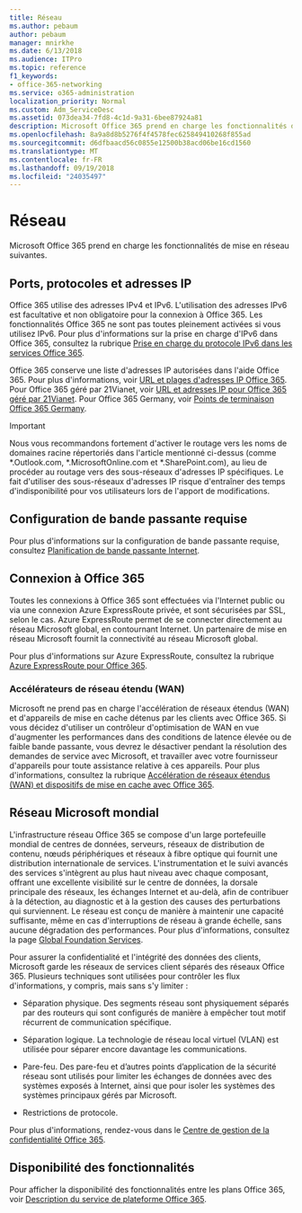 ```yaml
---
title: Réseau
ms.author: pebaum
author: pebaum
manager: mnirkhe
ms.date: 6/13/2018
ms.audience: ITPro
ms.topic: reference
f1_keywords:
- office-365-networking
ms.service: o365-administration
localization_priority: Normal
ms.custom: Adm_ServiceDesc
ms.assetid: 073dea34-7fd8-4c1d-9a31-6bee87924a81
description: Microsoft Office 365 prend en charge les fonctionnalités de mise en réseau suivantes.
ms.openlocfilehash: 8a9a8d8b5276f4f4578fec625849410268f855ad
ms.sourcegitcommit: d6dfbaacd56c0855e12500b38acd06be16cd1560
ms.translationtype: MT
ms.contentlocale: fr-FR
ms.lasthandoff: 09/19/2018
ms.locfileid: "24035497"
---
```

# <a name="networking"></a>Réseau

Microsoft Office 365 prend en charge les fonctionnalités de mise en réseau suivantes.
  
## <a name="ports-protocols-and-ip-addresses"></a>Ports, protocoles et adresses IP

Office 365 utilise des adresses IPv4 et IPv6. L'utilisation des adresses IPv6 est facultative et non obligatoire pour la connexion à Office 365. Les fonctionnalités Office 365 ne sont pas toutes pleinement activées si vous utilisez IPv6. Pour plus d'informations sur la prise en charge d'IPv6 dans Office 365, consultez la rubrique [Prise en charge du protocole IPv6 dans les services Office 365](https://go.microsoft.com/fwlink/?LinkID=785121&amp;clcid=0x409).
  
Office 365 conserve une liste d'adresses IP autorisées dans l'aide Office 365. Pour plus d'informations, voir [URL et plages d'adresses IP Office 365](https://go.microsoft.com/fwlink/p/?LinkID=243567). Pour Office 365 géré par 21Vianet, voir [URL et adresses IP pour Office 365 géré par 21Vianet](https://go.microsoft.com/fwlink/?LinkID=733351&amp;clcid=0x409). Pour Office 365 Germany, voir [Points de terminaison Office 365 Germany](https://support.office.com/en-us/article/Office-365-Germany-endpoints-8a113a50-0071-4155-bb8e-eba5a8dbd4c8).
  
> [!IMPORTANT]
> Nous vous recommandons fortement d'activer le routage vers les noms de domaines racine répertoriés dans l'article mentionné ci-dessus (comme \*.Outlook.com, \*.MicrosoftOnline.com et \*.SharePoint.com), au lieu de procéder au routage vers des sous-réseaux d'adresses IP spécifiques. Le fait d'utiliser des sous-réseaux d'adresses IP risque d'entraîner des temps d'indisponibilité pour vos utilisateurs lors de l'apport de modifications. 
  
## <a name="bandwidth-requirements"></a>Configuration de bande passante requise

Pour plus d'informations sur la configuration de bande passante requise, consultez [Planification de bande passante Internet](https://go.microsoft.com/fwlink/p/?LinkID=282467).
  
## <a name="connecting-to-office-365"></a>Connexion à Office 365

Toutes les connexions à Office 365 sont effectuées via l'Internet public ou via une connexion Azure ExpressRoute privée, et sont sécurisées par SSL, selon le cas. Azure ExpressRoute permet de se connecter directement au réseau Microsoft global, en contournant Internet. Un partenaire de mise en réseau Microsoft fournit la connectivité au réseau Microsoft global.
  
Pour plus d'informations sur Azure ExpressRoute, consultez la rubrique [Azure ExpressRoute pour Office 365](https://aka.ms/expressrouteoffice365).
  
### <a name="wan-accelerators"></a>Accélérateurs de réseau étendu (WAN)

Microsoft ne prend pas en charge l'accélération de réseaux étendus (WAN) et d'appareils de mise en cache détenus par les clients avec Office 365. Si vous décidez d'utiliser un contrôleur d'optimisation de WAN en vue d'augmenter les performances dans des conditions de latence élevée ou de faible bande passante, vous devrez le désactiver pendant la résolution des demandes de service avec Microsoft, et travailler avec votre fournisseur d'appareils pour toute assistance relative à ces appareils. Pour plus d'informations, consultez la rubrique [Accélération de réseaux étendus (WAN) et dispositifs de mise en cache avec Office 365](https://go.microsoft.com/fwlink/p/?LinkID=282468).
  
## <a name="the-global-microsoft-network"></a>Réseau Microsoft mondial

L'infrastructure réseau Office 365 se compose d'un large portefeuille mondial de centres de données, serveurs, réseaux de distribution de contenu, nœuds périphériques et réseaux à fibre optique qui fournit une distribution internationale de services. L'instrumentation et le suivi avancés des services s'intègrent au plus haut niveau avec chaque composant, offrant une excellente visibilité sur le centre de données, la dorsale principale des réseaux, les échanges Internet et au-delà, afin de contribuer à la détection, au diagnostic et à la gestion des causes des perturbations qui surviennent. Le réseau est conçu de manière à maintenir une capacité suffisante, même en cas d'interruptions de réseau à grande échelle, sans aucune dégradation des performances. Pour plus d'informations, consultez la page [Global Foundation Services](https://go.microsoft.com/fwlink/p/?LinkID=282622). 
  
Pour assurer la confidentialité et l'intégrité des données des clients, Microsoft garde les réseaux de services client séparés des réseaux Office 365. Plusieurs techniques sont utilisées pour contrôler les flux d'informations, y compris, mais sans s'y limiter :
  
- Séparation physique. Des segments réseau sont physiquement séparés par des routeurs qui sont configurés de manière à empêcher tout motif récurrent de communication spécifique.
    
- Séparation logique. La technologie de réseau local virtuel (VLAN) est utilisée pour séparer encore davantage les communications.
    
- Pare-feu. Des pare-feu et d’autres points d’application de la sécurité réseau sont utilisés pour limiter les échanges de données avec des systèmes exposés à Internet, ainsi que pour isoler les systèmes des systèmes principaux gérés par Microsoft. 
    
- Restrictions de protocole.
    
Pour plus d'informations, rendez-vous dans le [Centre de gestion de la confidentialité Office 365](https://go.microsoft.com/fwlink/p/?LinkID=282621). 
  
## <a name="feature-availability"></a>Disponibilité des fonctionnalités

Pour afficher la disponibilité des fonctionnalités entre les plans Office 365, voir [Description du service de plateforme Office 365](https://technet.microsoft.com/en-us/library/office-365-platform-service-description.aspx).
  


